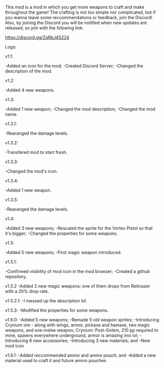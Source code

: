 This mod is a mod in which you get more weapons to craft and make throughout the game!
The crafting is not too simple nor complicated, but if you wanna leave some reccommendations or feedback, join the Discord! Also, by joining the Discord you will be notified when new updates are released, so join with the folowing link:

https://discord.gg/ZaRbJ4S224

Logs:

v1.1:

-Added an icon for the mod;
-Created Discord Server;
-Changed the description of the mod.

v1.2:

-Added 4 new weapons.

v1.3:

-Added 1 new weapon;
-Changed the mod description;
-Changed the mod name.

v1.3.1:

-Rearanged the damage levels.

v1.3.2:

-Transfered mod to start fresh.

v1.3.3:

-Changed the mod's icon.

v1.3.4:

-Added 1 new weapon.

v1.3.5:

-Rearanged the damage levels.

v1.4:

-Added 3 new weapons;
-Rescaled the sprite for the Vortex Pistol so that it's bigger;
-Changed the properties for some weapons.

v1.5:

-Added 5 new weapons;
-First magic weapon introduced.

v1.5.1:

-Confirmed visibility of mod icon in the mod browser;
-Created a github repository.

v1.5.2
-Added 2 new magic weapons; one of them drops from Retinazer with a 20% drop rate.

v1.5.2.1:
-I messed up the description lol.

v1.5.3:
-Modified the properties for some weapons.

v1.6.0:
-Added 5 new weapons;
-Remade 5 old weapon sprites;
-Introducing Crynium ore - along with wings, armor, pickaxe and hamaxe, two magic weapons, and one melee weapon;
Crynium: Post-Golem, 210 pp required to mine, spawns everywhere underground, armor is amazing imo lol;
-Introducing 6 new accessories;
-Introducing 3 new materials; and
-New mod icon

v1.6.1:
-Added reccommended ammo and ammo pouch; and
-Added a new material used to craft it and future ammo pouches
